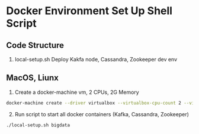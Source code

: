 # Docker Environment Set Up Shell Script

## Code Structure

1. local-setup.sh Deploy Kakfa node, Cassandra, Zookeeper dev env

## MacOS, Liunx 

1. Create a docker-machine vm, 2 CPUs, 2G Memory
```sh
docker-machine create --driver virtualbox --virtualbox-cpu-count 2 --virtualbox-memory 2048 bigdata
```
2. Run script to start all docker containers (Kafka, Cassandra, Zookeeper)
```sh
./local-setup.sh bigdata
```

